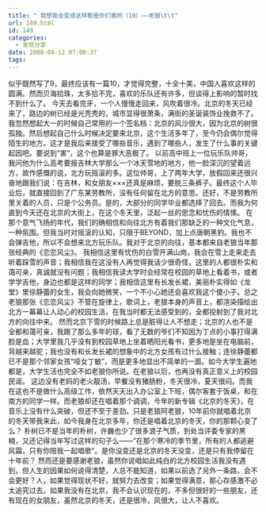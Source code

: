 ```yaml
---
title: " 我想我会变成这样都是你们害的（10）——老狼\t\t"
url: 149.html
id: 149
categories:
  - 发现分享
date: 2008-04-12 07:00:37
tags:
---
```


似乎既然写了9，最终应该有一篇10，才觉得完整，十全十美，中国人喜欢这样的圆满。然而贝海拾珠，太多拾不完，喜欢的乐队还有许多，但谈得上影响的暂时找不到什么了。 今天去看完牙，一个人慢慢走回来，风吹着很冷。北京的冬天已经来了，路边的树已经是光秃秃的，城市显得很萧条，满街的圣诞装饰业挽救不了。我忽然想起大一的时候自己常用的一个签名档：北京的风沙很大，因为北京的树很孤独。然后想起自己什么时候决定要来北京，这个生活多年了，至今仍会偶尔觉得陌生的地方。这才是我后来接受了哪些音乐，遇到了哪些人，发生了什么事的关键起因吧。要说到“害”，这个也算是罪大恶极了。 以前高中班上一位玩乐队帅哥，我问他为什么高考要报吉林大学那么一个冰天雪地的地方，他一脸深沉的望着远方，故作感慨的说，北方玩摇滚的多。这位帅哥，上了两年大学，放假回来还很兴奋地跟我们说：在吉林，和女朋友×××还真是麻烦，要脱三条裤子。最终这个人毕业后，就直接回到了广东某劳教所，没有任何留在北方的意思。还好，不是劳教所里关着的人员，只是个公务员。是的，大部分的同学毕业都选择了回去。而我为何直到今天还在北京的大街上，在这个冬天里，泛起一丝的思念和忧伤的情愫。 在那个意气飞扬的年代，我们的确相信和向往北方有着我们那缺乏的一种文化气息，一种氛围。但我当时对摇滚的认知，只限于BEYOND，加上点唐朝黑豹。我也不会弹吉他，所以不会想来北方玩乐队。我对于北京的向往，基本都来自老狼当年那张经典的《恋恋风尘》。 我相信这里有忧伤的白雪开满山岗，我会在雪上走来走去听着踩雪的声音；我相信我在这没有人再觉得我话少很奇怪，这里的人都很朴实和蔼可亲，真诚就没有问题；我相信我读大学时会经常在校园的草地上看着书，或者学学吉他，身边也都是这样的同学；我相信这里有长发长裙，美丽朴实得如《龙堂》里徐静蕾的女生，我会向她微笑，一个不小心她还会喜欢我这个傻小子。总之老狼那张《恋恋风尘》不管在旋律上，歌词上，老狼本身的声音上，都渲染描绘出北方一幕幕让人动心的校园生活，在我当时都无法感受到的，全都投射到了我对北方的向往中来。 然而北京下雪的时候路上总是脏得让人不想走；北京的人也不是全都和蔼可亲，我踢了那么多年的球，看了无数的爷们不知因为丁点的小事打得满脸是血；大学里我几乎没有到校园草地上坐着晒阳光看书，更多地是坐在电脑前，背越来越驼；我也没有和长发长裙的想象中的北方女孩有过什么接触；连徐静蕾都已不是那个邻家女孩“哑女丁敏”，而是更多地显出不简单的一面。如今大学生遍地都是，大学生活也完全不如老狼你所说。在老狼以后，也再没有真正意义上的校园民谣。 这边没有老妈的老火靓汤，早餐没有猪肠粉，冬天很冷，夏天很闷。而我在这也不是做什么高级工作，依然天天出入办公室上下班，偶尔客套于饭桌，和在南方的同学一样。而老狼却还在唱着那个调调，今年的新专辑《北京的冬天》，在音乐上没有什么突破，但还不至于差劲。只是老狼阿老狼，10年前你就唱着北京的冬天带我来此，如今我身在北京多年，你还是唱着北京的冬天，你的那颗心变了么？ 朴树已不是当年的朴树，许巍也少了很多浪子气质，到处当评委专家的黑楠，又还记得当年写过这样的句子么——“在那个寒冷的季节里，所有的人都逃避风霜，只有你陪我一起唱歌”。是你没变还是北京的冬天没变，还是只有我停留在十年前？ 然而还是要感谢老狼，虽然你说唱如此纯白的北方校园生活我没有遇到，但人生的因果如何说得清楚，人总不能知道，如果以前选了另外一条路，会不会更好？人，如果觉得现状不好，就努力去改变；如果觉得满意，那心存感激不必太追究过去。如果我没有在北京，我不会认识现在的，不多但很好的一些朋友，还有现在的女朋友，虽然北京的冬天，还是很冷，风很大，让人不喜欢。